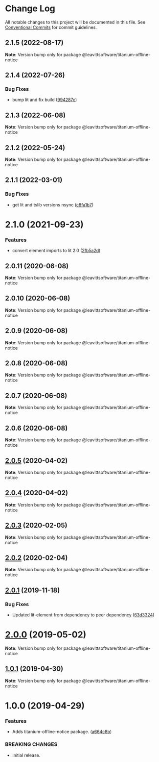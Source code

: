 # Change Log

All notable changes to this project will be documented in this file.
See [Conventional Commits](https://conventionalcommits.org) for commit guidelines.

## 2.1.5 (2022-08-17)

**Note:** Version bump only for package @leavittsoftware/titanium-offline-notice





## 2.1.4 (2022-07-26)


### Bug Fixes

* bump lit and fix build ([994287c](https://github.com/LeavittSoftware/titanium-elements/commit/994287cc92267fe41093ee8ded6640521bd3facb))





## 2.1.3 (2022-06-08)

**Note:** Version bump only for package @leavittsoftware/titanium-offline-notice





## 2.1.2 (2022-05-24)

**Note:** Version bump only for package @leavittsoftware/titanium-offline-notice





## 2.1.1 (2022-03-01)


### Bug Fixes

* get lit and tslib versions nsync ([c8fa1b7](https://github.com/LeavittSoftware/titanium-elements/commit/c8fa1b77320c6b6854009bb076ba0bcc2c632ae0))





# 2.1.0 (2021-09-23)


### Features

* convert element imports to lit 2.0 ([2fb5a2d](https://github.com/LeavittSoftware/titanium-elements/commit/2fb5a2da5a5af636541ce58e398fdf587e2c008a))





## 2.0.11 (2020-06-08)

**Note:** Version bump only for package @leavittsoftware/titanium-offline-notice





## 2.0.10 (2020-06-08)

**Note:** Version bump only for package @leavittsoftware/titanium-offline-notice





## 2.0.9 (2020-06-08)

**Note:** Version bump only for package @leavittsoftware/titanium-offline-notice





## 2.0.8 (2020-06-08)

**Note:** Version bump only for package @leavittsoftware/titanium-offline-notice





## 2.0.7 (2020-06-08)

**Note:** Version bump only for package @leavittsoftware/titanium-offline-notice





## 2.0.6 (2020-06-08)

**Note:** Version bump only for package @leavittsoftware/titanium-offline-notice





## [2.0.5](https://github.com/LeavittSoftware/titanium-elements/compare/@leavittsoftware/titanium-offline-notice@2.0.4...@leavittsoftware/titanium-offline-notice@2.0.5) (2020-04-02)

**Note:** Version bump only for package @leavittsoftware/titanium-offline-notice





## [2.0.4](https://github.com/LeavittSoftware/titanium-elements/compare/@leavittsoftware/titanium-offline-notice@2.0.3...@leavittsoftware/titanium-offline-notice@2.0.4) (2020-04-02)

**Note:** Version bump only for package @leavittsoftware/titanium-offline-notice





## [2.0.3](https://github.com/LeavittSoftware/titanium-elements/compare/@leavittsoftware/titanium-offline-notice@2.0.2...@leavittsoftware/titanium-offline-notice@2.0.3) (2020-02-05)

**Note:** Version bump only for package @leavittsoftware/titanium-offline-notice





## [2.0.2](https://github.com/LeavittSoftware/titanium-elements/compare/@leavittsoftware/titanium-offline-notice@2.0.1...@leavittsoftware/titanium-offline-notice@2.0.2) (2020-02-04)

**Note:** Version bump only for package @leavittsoftware/titanium-offline-notice





## [2.0.1](https://github.com/LeavittSoftware/titanium-elements/compare/@leavittsoftware/titanium-offline-notice@2.0.0...@leavittsoftware/titanium-offline-notice@2.0.1) (2019-11-18)


### Bug Fixes

* Updated lit-element from dependency to peer dependency ([63d3324](https://github.com/LeavittSoftware/titanium-elements/commit/63d332436d677b7e82c6adf91a6e08e29adee32b))





# [2.0.0](https://github.com/LeavittSoftware/titanium-elements/compare/@leavittsoftware/titanium-offline-notice@1.0.1...@leavittsoftware/titanium-offline-notice@2.0.0) (2019-05-02)

**Note:** Version bump only for package @leavittsoftware/titanium-offline-notice






## [1.0.1](https://github.com/LeavittSoftware/titanium-elements/compare/@leavittsoftware/titanium-offline-notice@1.0.0...@leavittsoftware/titanium-offline-notice@1.0.1) (2019-04-30)

**Note:** Version bump only for package @leavittsoftware/titanium-offline-notice





# 1.0.0 (2019-04-29)


### Features

* Adds titanium-offline-notice package. ([a664c8b](https://github.com/LeavittSoftware/titanium-elements/commit/a664c8b))


### BREAKING CHANGES

* Initial release.
